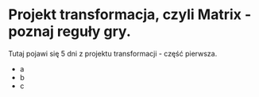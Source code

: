 # Projekt transformacja, czyli Matrix - poznaj reguły gry.

Tutaj pojawi się 5 dni z projektu transformacji - część pierwsza.

- a
- b
- c
